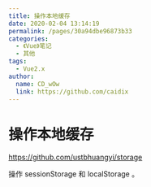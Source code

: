 ```yaml
---
title: 操作本地缓存
date: 2020-02-04 13:14:19
permalink: /pages/30a94dbe96873b33
categories: 
  - 《Vue》笔记
  - 其他
tags: 
  - Vue2.x
author: 
  name: CD_wOw
  link: https://github.com/caidix
---
```

# 操作本地缓存

<https://github.com/ustbhuangyi/storage>

操作 sessionStorage 和 localStorage 。



